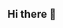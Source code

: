 ## Hi there 👋

<!--
**shonagase/shonagase** is a ✨ _special_ ✨ repository because its `README.md` (this file) appears on your GitHub profile.

Here are some ideas to get you started:

- Job: Pre/Post Sales engineer
- 👯 I’m looking to collaborate on ...
- 🤔 I’m looking for help with ...
- 💬 Ask me about ...
- 📫 How to reach me: ...
- 😄 Pronouns: ...
- ⚡ Fun fact: ...
-->
